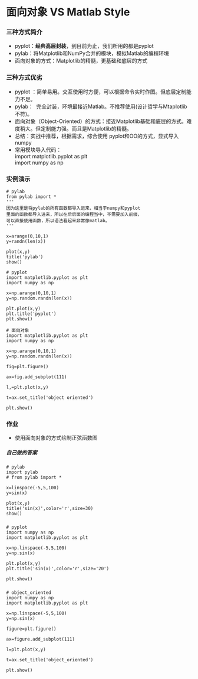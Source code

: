 # 面向对象 VS Matlab Style

### 三种方式简介
- pyplot：**经典高层封装**，到目前为止，我们所用的都是pyplot
- pylab：将Matplotlib和NumPy合并的模块，模拟Matlab的编程环境
- 面向对象的方式：Matplotlib的精髓，更基础和底层的方式

### 三种方式优劣
- pyplot ：简单易用。交互使用时方便，可以根据命令实时作图。但底层定制能力不足。
- pylab：  完全封装，环境最接近Matlab。不推荐使用(设计哲学与Mtaplotlib不符)。
- 面向对象（Object-Oriented）的方式：接近Matplotlib基础和底层的方式。难度稍大。但定制能力强。而且是Matplotlib的精髓。
- 总结：实战中推荐，根据需求，综合使用 pyplot和OO的方式，显式导入numpy  
- 常用模块导入代码：  
	import matplotlib.pyplot as plt  
	import numpy as np

### 实例演示
	# pylab
	from pylab import *
	'''
	因为这里是将pylab的所有函数都导入进来，相当于numpy和pyplot
	里面的函数都导入进来，所以在后后面的编程当中，不需要加入前缀，
	可以直接使用函数，所以语法看起来非常像matlab。
	'''
	
	x=arange(0,10,1)
	y=randn(len(x))
	
	plot(x,y)
	title('pylab')
	show()

	# pyplot
	import matplotlib.pyplot as plt
	import numpy as np
	
	x=np.arange(0,10,1)
	y=np.random.randn(len(x))
	
	plt.plot(x,y)
	plt.title('pyplot')
	plt.show()

	# 面向对象
	import matplotlib.pyplot as plt
	import numpy as np
	
	x=np.arange(0,10,1)
	y=np.random.randn(len(x))
	
	fig=plt.figure()
	
	ax=fig.add_subplot(111)
	
	l,=plt.plot(x,y)
	
	t=ax.set_title('object oriented')
	
	plt.show()


### 作业
- 使用面向对象的方式绘制正弦函数图

##### 自己做的答案
###
	# pylab
	import pylab 
	# from pylab import *
	
	x=linspace(-5,5,100)
	y=sin(x)
	
	plot(x,y)
	title('sin(x)',color='r',size=30)		
	show()
###
	# pyplot
	import numpy as np
	import matplotlib.pyplot as plt
	
	x=np.linspace(-5,5,100)
	y=np.sin(x)
	
	plt.plot(x,y)
	plt.title('sin(x)',color='r',size='20')
	
	plt.show()
###
	# object_oriented
    import numpy as np
    import matplotlib.pyplot as plt
    
    x=np.linspace(-5,5,100)
    y=np.sin(x)
    
    figure=plt.figure()
    
    ax=figure.add_subplot(111)
    
    l=plt.plot(x,y)
    
    t=ax.set_title('object_oriented')
    
    plt.show()

